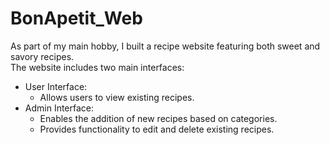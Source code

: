 # BonApetit_Web
As part of my main hobby, I built a recipe website featuring both sweet and savory recipes.  
The website includes two main interfaces:
- User Interface:
  - Allows users to view existing recipes.
- Admin Interface:
  - Enables the addition of new recipes based on categories.
  - Provides functionality to edit and delete existing recipes.
